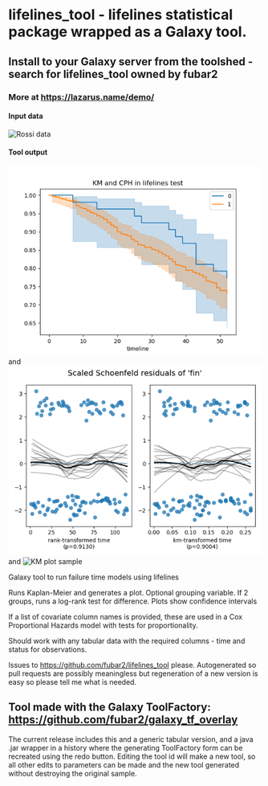 # lifelines_tool - lifelines statistical package wrapped as a Galaxy tool.

## Install to your Galaxy server from the toolshed - search for lifelines_tool owned by fubar2

### More at https://lazarus.name/demo/

#### Input data
![Rossi data](rossi.png)

#### Tool output
![KM plot sample](lifelines_rossi_km.png)
and
![KM plot sample](lifelines_rossi_schoenfeld.png)
and
![KM plot sample](lifelines_rossi_report.png)

Galaxy tool to run failure time models using lifelines

Runs Kaplan-Meier and generates a plot. Optional grouping variable.
If 2 groups, runs a log-rank test for difference.
Plots show confidence intervals

If a list of covariate column names is provided, these are used in a
Cox Proportional Hazards model with tests for proportionality.

Should work with any tabular data with the required columns - time and status for observations.

Issues to https://github.com/fubar2/lifelines_tool please.
Autogenerated so pull requests are possibly meaningless but regeneration of a new version is easy so please tell me what is needed.

## Tool made with the Galaxy ToolFactory: https://github.com/fubar2/galaxy_tf_overlay
The current release includes this and a generic tabular version, and a java .jar wrapper in a history where the generating
ToolFactory form can be recreated using the redo button. Editing the tool id will make a new tool, so all other edits to parameters can be
made and the new tool generated without destroying the original sample.


